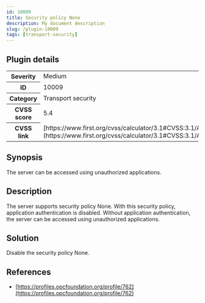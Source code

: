 ```yaml
---
id: 10009
title: Security policy None
description: My document description
slug: /plugin-10009
tags: [transport-security]
---
```


## Plugin details

<table>
  <tr>
    <th>Severity</th>
    <td>Medium</td>
  </tr>
  <tr>
    <th>ID</th>
    <td>10009</td>
  </tr>
    <tr>
    <th>Category</th>
    <td>Transport security</td>
  </tr>
    <tr>
    <th>CVSS score</th>
    <td>5.4</td>
  </tr>
  <tr>
    <th>CVSS link</th>
    <td>[https://www.first.org/cvss/calculator/3.1#CVSS:3.1/AV:N/AC:L/PR:L/UI:N/S:U/C:L/I:L/A:N](https://www.first.org/cvss/calculator/3.1#CVSS:3.1/AV:N/AC:L/PR:L/UI:N/S:U/C:L/I:L/A:N)</td>
  </tr>
</table>

## Synopsis

The server can be accessed using unauthorized applications.

## Description

The server supports security policy None. With this security policy, application authentication is disabled. Without application authentication, the server can be accessed using unauthorized applications.

## Solution

Disable the security policy None.

## References

* [https://profiles.opcfoundation.org/profile/762](https://profiles.opcfoundation.org/profile/762)
